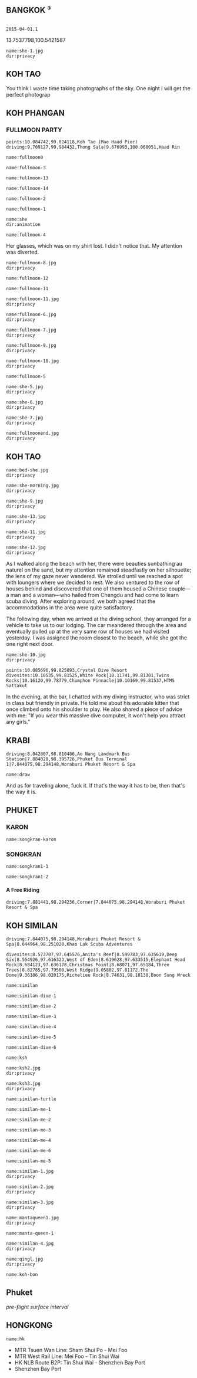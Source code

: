 ## BANGKOK ³

<a-times :times="3" location="BANGKOK"></a-times>

<a-flight flight="FD557" departure="CKG" destination="DMK" departure-time="2015-03-31 11:10" arrive-time="2015-03-31 13:20"></a-flight>

<a-hotel name="Baiyoke Sky Hotel" date="2015-03-31" nights="1"></a-hotel>

```hotel

2015-04-01,1
```

13.7537798,100.5421587

```<a-img>
name:she-1.jpg
dir:privacy
```

## KOH TAO

<a-times :times="2" location="KOH TAO"></a-times>

You think I waste time taking photographs of the sky.
One night I will get the perfect photograp

<a-hotel name="Ananda Villa" date="2015-04-03" nights="2"></a-hotel>

## KOH PHANGAN

<a-times :times="1" location="KOH PHANGAN"></a-times>

### FULLMOON PARTY

```<a-map>
points:10.084742,99.824118,Koh Tao (Mae Haad Pier)
driving:9.709127,99.984432,Thong Sala|9.676993,100.068051,Haad Rin
```

```<a-img>
name:fullmoon0
```

```<a-img>
name:fullmoon-3
```

```<a-img>
name:fullmoon-13
```

```<a-img>
name:fullmoon-14
```

```<a-img>
name:fullmoon-2
```

```<a-img>
name:fullmoon-1
```

```<a-img>
name:she
dir:animation
```

```<a-img>
name:fullmoon-4
```

Her glasses, which was on my shirt lost. I didn't notice that. My attention was diverted.

<a-secret name="fullmoon" autoload></a-secret>

```<a-img>
name:fullmoon-8.jpg
dir:privacy
```

```<a-img>
name:fullmoon-12
```

```<a-img>
name:fullmoon-11
```

```<a-img>
name:fullmoon-11.jpg
dir:privacy
```

```<a-img>
name:fullmoon-6.jpg
dir:privacy
```

```<a-img>
name:fullmoon-7.jpg
dir:privacy
```

```<a-img>
name:fullmoon-9.jpg
dir:privacy
```

```<a-img>
name:fullmoon-10.jpg
dir:privacy
```

```<a-img>
name:fullmoon-5
```

```<a-img>
name:she-5.jpg
dir:privacy
```

```<a-img>
name:she-6.jpg
dir:privacy
```

```<a-img>
name:she-7.jpg
dir:privacy
```

```<a-img>
name:fullmoonend.jpg
dir:privacy
```

## KOH TAO

```<a-img>
name:bed-she.jpg
dir:privacy
```

```<a-img>
name:she-morning.jpg
dir:privacy
```

```<a-img>
name:she-9.jpg
dir:privacy
```

```<a-img>
name:she-13.jpg
dir:privacy
```

```<a-img>
name:she-11.jpg
dir:privacy
```

```<a-img>
name:she-12.jpg
dir:privacy
```

As I walked along the beach with her, there were beauties sunbathing au naturel on the sand, but my attention remained steadfastly on her silhouette; the lens of my gaze never wandered. We strolled until we reached a spot with loungers where we decided to rest. We also ventured to the row of houses behind and discovered that one of them housed a Chinese couple—a man and a woman—who hailed from Chengdu and had come to learn scuba diving. After exploring around, we both agreed that the accommodations in the area were quite satisfactory.

The following day, when we arrived at the diving school, they arranged for a vehicle to take us to our lodging. The car meandered through the area and eventually pulled up at the very same row of houses we had visited yesterday. I was assigned the room closest to the beach, while she got the one right next door.

```<a-img>
name:she-10.jpg
dir:privacy
```

<a-hotel name="Crystal Dive Resort" date="2015-04-05" nights="4"></a-hotel>

<a-gallery :img="[{name:'moment1'},{name:'moment2'}]"></a-gallery>

<a-carousel :img="[{name:'tao1.jpg',dir:'privacy'},{name:'tao2.jpg',dir:'privacy'},{name:'tao3.jpg',dir:'privacy'}]"></a-carousel>

```<a-map>
points:10.085696,99.825093,Crystal Dive Resort
divesites:10.10535,99.81525,White Rock|10.11741,99.81301,Twins Rocks|10.16120,99.78779,Chumphon Pinnacle|10.10169,99.81537,HTMS Sattakut
```

In the evening, at the bar, I chatted with my diving instructor, who was strict in class but friendly in private. He told me about his adorable kitten that once climbed onto his shoulder to play. He also shared a piece of advice with me: "If you wear this massive dive computer, it won't help you attract any girls."

## KRABI

<a-times :times="1" location="KRABI"></a-times>

```<a-map>
driving:8.042807,98.810486,Ao Nang Landmark Bus Station|7.884028,98.395726,Phuket Bus Terminal 1|7.844075,98.294148,Woraburi Phuket Resort & Spa
```

```<a-img>
name:draw
```

<a-hotel name="Deevana Plaza Krabi Aonang" date="2015-04-9" nights="2"></a-hotel>

And as for traveling alone, fuck it. If that's the way it has to be, then that's the way it is.

## PHUKET

<a-times :times="2" location="PHUKET"></a-times>

### KARON

<a-hotel name="Woraburi Phuket Resort & Spa" date="2015-04-11" nights="4"></a-hotel>

```<a-img>
name:songkran-karon
```

### SONGKRAN

```<a-img>
name:songkran1-1
```

```<a-img>
name:songkran1-2
```

#### A Free Riding

```<a-map>
driving:7.881441,98.294236,Corner|7.844075,98.294148,Woraburi Phuket Resort & Spa
```

## KOH SIMILAN

<a-times :times="1" location="KOH SIMILAN"></a-times>

```<a-map>
driving:7.844075,98.294148,Woraburi Phuket Resort & Spa|8.644964,98.251020,Khao Lak Scuba Adventures
```

```<a-map>
divesites:8.573707,97.645576,Anita's Reef|8.599783,97.635619,Deep Six|8.554926,97.616323,West of Eden|8.619628,97.633515,Elephant Head Rock|8.684123,97.636178,Christmas Point|8.68071,97.65184,Three Trees|8.82785,97.79508,West Ridge|9.05802,97.81172,The Dome|9.36186,98.020175,Richelieu Rock|8.74631,98.18138,Boon Sung Wreck
```

<a-carousel :img="[{name:'deep-six'},{name:'the-dome'},{name:'koh-bon2'}]"></a-carousel>

<a-carousel :img="[{name:'fishbook-1'},{name:'fishbook-2'},{name:'fishbook-3'},{name:'fishbook-4'},{name:'fishbook-5'},{name:'fishbook-6'},{name:'fishbook-7'},{name:'fishbook-8'},{name:'fishbook-9'},{name:'fishbook-10'},{name:'fishbook-11'},{name:'fishbook-12'},{name:'fishbook-13'},{name:'fishbook-14'},{name:'fishbook-15'},{name:'fishbook-16'},{name:'fishbook-17'},{name:'fishbook-18'},{name:'fishbook-19'},{name:'fishbook-20'},{name:'fishbook-21'}]"></a-carousel>

```<a-img>
name:similan
```

```<a-img>
name:similan-dive-1
```

```<a-img>
name:similan-dive-2
```

```<a-img>
name:similan-dive-3
```

```<a-img>
name:similan-dive-4
```

```<a-img>
name:similan-dive-5
```

```<a-img>
name:similan-dive-6
```

```<a-img>
name:ksh
```

```<a-img>
name:ksh2.jpg
dir:privacy
```

```<a-img>
name:ksh3.jpg
dir:privacy
```

```<a-img>
name:similan-turtle
```

```<a-img>
name:similan-me-1
```

```<a-img>
name:similan-me-2
```

```<a-img>
name:similan-me-3
```

```<a-img>
name:similan-me-4
```

```<a-img>
name:similan-me-6
```

```<a-img>
name:similan-me-5
```

```<a-img>
name:similan-1.jpg
dir:privacy
```

```<a-img>
name:similan-2.jpg
dir:privacy
```

```<a-img>
name:similan-3.jpg
dir:privacy
```

```<a-img>
name:mantaqueen1.jpg
dir:privacy
```

```<a-img>
name:manta-queen-1
```

```<a-img>
name:similan-4.jpg
dir:privacy
```

```<a-img>
name:qingl.jpg
dir:privacy
```

```<a-img>
name:koh-bon
```

## Phuket

_pre-flight surface interval_

<a-hotel name="Cozy Coco Apartment@Phuket Airport" date="2015-04-19" nights="2"></a-hotel>

<a-flight flight="UO764" departure="HKT" destination="HKG" departure-time="2015-04-21 02:55" arrive-time="2015-04-21 07:30"></a-flight>

## HONGKONG

<a-times :times="1" location="HONGKONG"></a-times>

```<a-img>
name:hk
```

- MTR Tsuen Wan Line: Sham Shui Po - Mei Foo
- MTR West Rail Line: Mei Foo - Tin Shui Wai
- HK NLB Route B2P: Tin Shui Wai - Shenzhen Bay Port
- Shenzhen Bay Port

<a-flight flight="CA4348" departure="SZX" destination="CKG" departure-time="2015-04-23 17:27" arrive-time="2015-04-23 19:18"></a-flight>